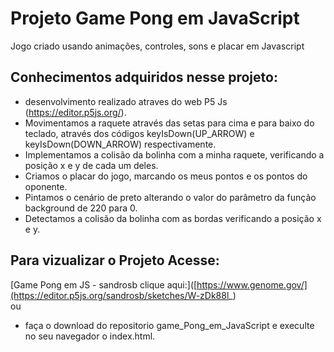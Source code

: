 # Projeto Game Pong em JavaScript
Jogo criado usando animações, controles, sons e placar em Javascript

## Conhecimentos adquiridos nesse projeto:

- desenvolvimento realizado atraves do web P5 Js (https://editor.p5js.org/).
- Movimentamos a raquete através das setas para cima e para baixo do teclado, através dos códigos keyIsDown(UP_ARROW) e keyIsDown(DOWN_ARROW) respectivamente.
- Implementamos a colisão da bolinha com a minha raquete, verificando a posição x e y de cada um deles.
- Criamos o placar do jogo, marcando os meus pontos e os pontos do oponente.
- Pintamos o cenário de preto alterando o valor do parâmetro da função background de 220 para 0.
- Detectamos a colisão da bolinha com as bordas verificando a posição x e y.
## Para vizualizar o Projeto Acesse:

[Game Pong em JS - sandrosb clique aqui:]([https://www.genome.gov/](https://editor.p5js.org/sandrosb/sketches/W-zDk88l_)
<br> ou
- faça o download do repositorio game_Pong_em_JavaScript e execulte no seu navegador o index.html.
